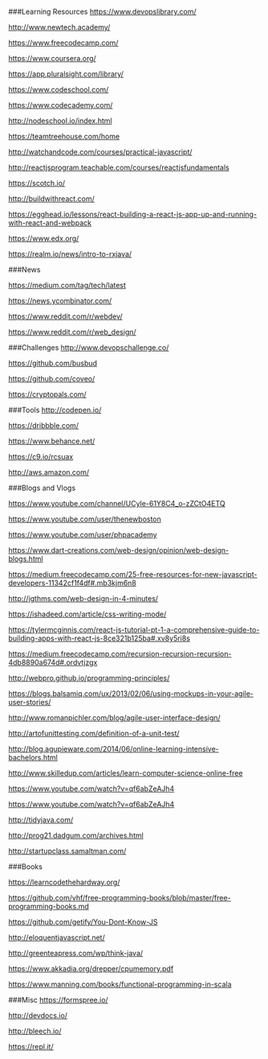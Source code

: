 ###Learning Resources
https://www.devopslibrary.com/

http://www.newtech.academy/

https://www.freecodecamp.com/

https://www.coursera.org/

https://app.pluralsight.com/library/

https://www.codeschool.com/

https://www.codecademy.com/

http://nodeschool.io/index.html

https://teamtreehouse.com/home

http://watchandcode.com/courses/practical-javascript/

http://reactjsprogram.teachable.com/courses/reactjsfundamentals

https://scotch.io/

http://buildwithreact.com/

https://egghead.io/lessons/react-building-a-react-js-app-up-and-running-with-react-and-webpack

https://www.edx.org/

https://realm.io/news/intro-to-rxjava/

###News

https://medium.com/tag/tech/latest

https://news.ycombinator.com/

https://www.reddit.com/r/webdev/

https://www.reddit.com/r/web_design/

###Challenges
http://www.devopschallenge.co/

https://github.com/busbud

https://github.com/coveo/

https://cryptopals.com/

###Tools
http://codepen.io/

https://dribbble.com/

https://www.behance.net/

https://c9.io/rcsuax

http://aws.amazon.com/

###Blogs and Vlogs

https://www.youtube.com/channel/UCyIe-61Y8C4_o-zZCtO4ETQ

https://www.youtube.com/user/thenewboston

https://www.youtube.com/user/phpacademy

https://www.dart-creations.com/web-design/opinion/web-design-blogs.html

https://medium.freecodecamp.com/25-free-resources-for-new-javascript-developers-11342cf1f4df#.mb3kjm6n8

http://jgthms.com/web-design-in-4-minutes/

https://ishadeed.com/article/css-writing-mode/

https://tylermcginnis.com/react-js-tutorial-pt-1-a-comprehensive-guide-to-building-apps-with-react-js-8ce321b125ba#.xv8y5ri8s

https://medium.freecodecamp.com/recursion-recursion-recursion-4db8890a674d#.ordvtjzgx

http://webpro.github.io/programming-principles/

https://blogs.balsamiq.com/ux/2013/02/06/using-mockups-in-your-agile-user-stories/

http://www.romanpichler.com/blog/agile-user-interface-design/

http://artofunittesting.com/definition-of-a-unit-test/

http://blog.agupieware.com/2014/06/online-learning-intensive-bachelors.html

http://www.skilledup.com/articles/learn-computer-science-online-free

https://www.youtube.com/watch?v=qf6abZeAJh4

https://www.youtube.com/watch?v=qf6abZeAJh4

http://tidyjava.com/

http://prog21.dadgum.com/archives.html

http://startupclass.samaltman.com/

###Books

https://learncodethehardway.org/

https://github.com/vhf/free-programming-books/blob/master/free-programming-books.md

https://github.com/getify/You-Dont-Know-JS

http://eloquentjavascript.net/

http://greenteapress.com/wp/think-java/

https://www.akkadia.org/drepper/cpumemory.pdf

https://www.manning.com/books/functional-programming-in-scala

###Misc
https://formspree.io/

http://devdocs.io/

http://bleech.io/

https://repl.it/
